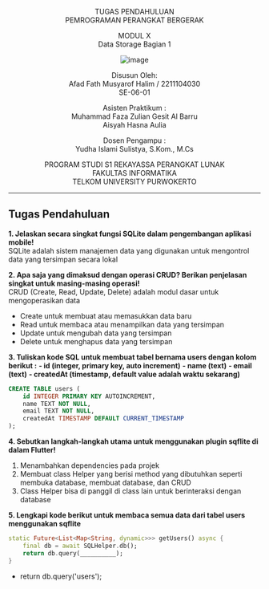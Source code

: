 <div align="center">

TUGAS PENDAHULUAN
<br>
PEMROGRAMAN PERANGKAT BERGERAK

MODUL X
<br>
Data Storage Bagian 1

![image](https://lac.telkomuniversity.ac.id/wp-content/uploads/2021/01/cropped-1200px-Telkom_University_Logo.svg-270x270.png)

Disusun Oleh:
<br>
Afad Fath Musyarof Halim / 2211104030
<br>
SE-06-01

Asisten Praktikum :
<br>
Muhammad Faza Zulian Gesit Al Barru
<br>
Aisyah Hasna Aulia

Dosen Pengampu :
<br>
Yudha Islami Sulistya, S.Kom., M.Cs

PROGRAM STUDI S1 REKAYASSA PERANGKAT LUNAK
<br>
FAKULTAS INFORMATIKA 
<br>
TELKOM UNIVERSITY PURWOKERTO

</div>

---

## Tugas Pendahuluan

**1. Jelaskan secara singkat fungsi SQLite dalam pengembangan aplikasi mobile!**
<br> SQLite adalah sistem manajemen data yang digunakan untuk mengontrol data yang tersimpan secara lokal

**2. Apa saja yang dimaksud dengan operasi CRUD? Berikan penjelasan singkat untuk masing-masing operasi!**
<br> CRUD (Create, Read, Update, Delete) adalah modul dasar untuk mengoperasikan data

- Create untuk membuat atau memasukkan data baru
- Read untuk membaca atau menampilkan data yang tersimpan
- Update untuk mengubah data yang tersimpan
- Delete untuk menghapus data yang tersimpan

**3. Tuliskan kode SQL untuk membuat tabel bernama users dengan kolom berikut :**
**- id (integer, primary key, auto increment)**
**- name (text)**
**- email (text)**
**- createdAt (timestamp, default value adalah waktu sekarang)**

```sql
CREATE TABLE users (
	id INTEGER PRIMARY KEY AUTOINCREMENT,
	name TEXT NOT NULL,
	email TEXT NOT NULL,
	createdAt TIMESTAMP DEFAULT CURRENT_TIMESTAMP
);
```

**4. Sebutkan langkah-langkah utama untuk menggunakan plugin sqflite di dalam Flutter!**
1. Menambahkan dependencies pada projek
2. Membuat class Helper yang berisi method yang dibutuhkan seperti membuka database, membuat database, dan CRUD
3. Class Helper bisa di panggil di class lain untuk berinteraksi dengan database

**5. Lengkapi kode berikut untuk membaca semua data dari tabel users menggunakan sqflite**

```dart
static Future<List<Map<String, dynamic>>> getUsers() async {
	final db = await SQLHelper.db();
	return db.query(__________);
}
```
- return db.query('users');
